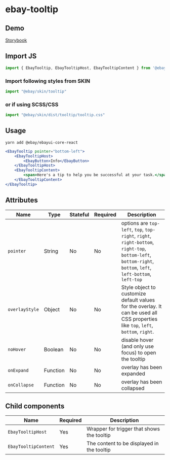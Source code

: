 # ebay-tooltip

## Demo

[Storybook](https://opensource.ebay.com/ebayui-core-react/main/?path=/story/ebay-tooltip--default-tooltip)

## Import JS

```jsx harmony
import { EbayTooltip, EbayTooltipHost, EbayTooltipContent } from '@ebay/ebayui-core-react/ebay-tooltip'
```

### Import following styles from SKIN
```jsx harmony
import "@ebay/skin/tooltip"
```

### or if using SCSS/CSS
```jsx
import "@ebay/skin/dist/tooltip/tooltip.css"
```

## Usage

```
yarn add @ebay/ebayui-core-react
```

```jsx harmony
<EbayTooltip pointer="bottom-left">
    <EbayTooltipHost>
        <EbayButton>Info</EbayButton>
    </EbayTooltipHost>
    <EbayTooltipContent>
        <span>Here's a tip to help you be successful at your task.</span>
    </EbayTooltipContent>
</EbayTooltip>
```

## Attributes

| Name           | Type     | Stateful | Required | Description                                                                                                                                                  |
| -------------- | -------- | -------- | -------- | ------------------------------------------------------------------------------------------------------------------------------------------------------------ |
| `pointer`      | String   | No       | No       | options are `top-left`, `top`, `top-right`, `right`, `right-bottom`, `right-top`, `bottom-left`, `bottom-right`, `bottom`, `left`, `left-bottom`, `left-top` |
| `overlayStyle` | Object   | No       | No       | Style object to customize default values for the overlay. It can be used all CSS properties like `top`, `left`, `bottom`, `right`.                           |
| `noHover`      | Boolean  | No       | No       | disable hover (and only use focus) to open the tooltip                                                                                                       |
| `onExpand`     | Function | No       | No       | overlay has been expanded                                                                                                                                    |
| `onCollapse`   | Function | No       | No       | overlay has been collapsed                                                                                                                                   |

## Child components

Name | Required | Description
--- | --- | ---
`EbayTooltipHost` | Yes | Wrapper for trigger that shows the tooltip
`EbayTooltipContent` | Yes | The content to be displayed in the tooltip
